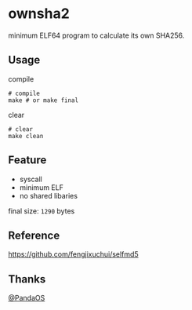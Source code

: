 # ownsha2
minimum ELF64 program to calculate its own SHA256.

## Usage 

compile
```shell
# compile
make # or make final
```

clear
```shell
# clear
make clean
```

## Feature
- syscall
- minimum ELF
- no shared libaries


final size: `1290` bytes

## Reference

https://github.com/fengjixuchui/selfmd5

## Thanks

[@PandaOS](https://github.com/P4nda0s)
